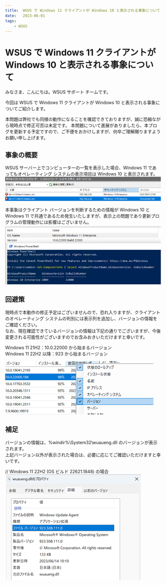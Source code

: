 ```yaml
---
title:  WSUS で Windows 11 クライアントが Windows 10 と表示される事象について
date:   2023-06-01
tags:
    - WSUS
---
```

# WSUS で Windows 11 クライアントが Windows 10 と表示される事象について

みなさま、こんにちは。WSUS サポート チームです。

今回は WSUS で Windows 11 クライアントが Windows 10 と表示される事象についてご紹介します。

本問題は弊社でも同様の動作になることを確認できておりますが、誠に恐縮ながら現時点で修正可否は未定です。
本問題について進展がありましたら、本ブログを更新する予定ですので、ご不便をおかけしますが、何卒ご理解賜りますようお願い申し上げます。

## 事象の概要

WSUS サーバー上でコンピューターの一覧を表示した場合、Windows 11 であってもオペレーティング システムの表示項目は Windows 10 と表示されます。
![](./20230601_01/2023-06-01-16-32-45.png)

本事象はクライアント バージョンを判断するための情報が Windows 10 と Windows 11 で共通であるため発生いたしますが、表示上の問題であり更新プログラムの管理動作には影響はございません。
![](./20230601_01/2023-06-01-16-33-09.png)

## 回避策

現時点で本動作の修正予定はございませんので、恐れ入りますが、クライアントのオペレーティング システムの判別には表示列を追加し、バージョンの情報をご確認ください。  
なお、現在確認できているバージョンの情報は下記の通りでございますが、今後変更される可能性がございますのでお含みおきいただけますと幸いです。  
 
Windows 11 21H2：10.0.22000 から始まるバージョン  
Windows 11 22H2 以降：923 から始まるバージョン  

![](./20230601_01/2023-06-01-16-33-48.png)

## 補足

バージョンの情報は、%windir%\System32\wuaueng.dll のバージョンが表示されます。  
上記バージョン以外が表示された場合は、必要に応じてご確認いただけますと幸いです。  
 
// Windows 11 22H2 (OS ビルド 22621.1848) の場合  
![](./20230601_01/2023-06-30-14-29-00.png)
